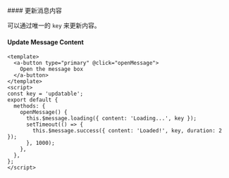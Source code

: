 <cn>
#### 更新消息内容 

可以通过唯一的 `key` 来更新内容。
</cn>
<us>
#### Update Message Content
</us>

```tpl
<template>
  <a-button type="primary" @click="openMessage">
    Open the message box
  </a-button>
</template>
<script>
const key = 'updatable';
export default {
  methods: {
    openMessage() {
      this.$message.loading({ content: 'Loading...', key });
      setTimeout(() => {
        this.$message.success({ content: 'Loaded!', key, duration: 2 });
      }, 1000);
    },
  },
};
</script>
```